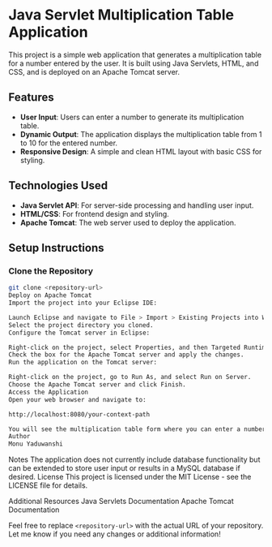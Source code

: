 # Java Servlet Multiplication Table Application

This project is a simple web application that generates a multiplication table for a number entered by the user. It is built using Java Servlets, HTML, and CSS, and is deployed on an Apache Tomcat server.

## Features

- **User Input**: Users can enter a number to generate its multiplication table.
- **Dynamic Output**: The application displays the multiplication table from 1 to 10 for the entered number.
- **Responsive Design**: A simple and clean HTML layout with basic CSS for styling.

## Technologies Used

- **Java Servlet API**: For server-side processing and handling user input.
- **HTML/CSS**: For frontend design and styling.
- **Apache Tomcat**: The web server used to deploy the application.

## Setup Instructions

### Clone the Repository

````bash
git clone <repository-url>
Deploy on Apache Tomcat
Import the project into your Eclipse IDE:

Launch Eclipse and navigate to File > Import > Existing Projects into Workspace.
Select the project directory you cloned.
Configure the Tomcat server in Eclipse:

Right-click on the project, select Properties, and then Targeted Runtimes.
Check the box for the Apache Tomcat server and apply the changes.
Run the application on the Tomcat server:

Right-click on the project, go to Run As, and select Run on Server.
Choose the Apache Tomcat server and click Finish.
Access the Application
Open your web browser and navigate to:

http://localhost:8080/your-context-path

You will see the multiplication table form where you can enter a number to generate its multiplication table.
Author
Monu Yaduwanshi
````
  Notes
The application does not currently include database functionality but can be extended to store user input or results in a MySQL database if desired.
License
This project is licensed under the MIT License - see the LICENSE file for details.

Additional Resources
Java Servlets Documentation
Apache Tomcat Documentation

Feel free to replace `<repository-url>` with the actual URL of your repository. Let me know if you need any changes or additional information!

